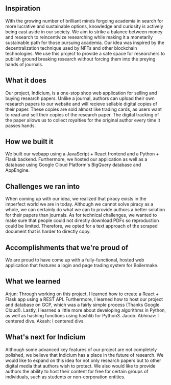 
## Inspiration
With the growing number of brilliant minds forgoing academia in search for more lucrative and sustainable options, knowledge and curiosity is actively being cast aside in our society. We aim to strike a balance between money and research to reincentivize researching while making it a monetarily sustainable path for those pursuing academia. Our idea was inspired by the decentralization technique used by NFTs and other blockchain technologies. We use this project to provide a safe space for researchers to publish ground breaking research without forcing them into the preying hands of journals.
## What it does
Our project, Indicium, is a one-stop shop web application for selling and buying research papers. Unlike a journal, authors can upload their own research papers to our website and will recieve sellable digital copies of their paper. These copies are sold almost like trading cards, as users want to read and sell their copies of the research paper. The digital tracking of the paper allows us to collect royalties for the original author every time it passes hands. 
## How we built it
We built our webapp using a JavaScript + React frontend and a Python + Flask backend. Furthermore, we hosted our application as well as a database using Google Cloud Platform's BigQuery database and AppEngine.
## Challenges we ran into
When coming up with our idea, we realized that piracy exists in the imperfect world we are in today. Although we cannot solve piracy as a whole, we can certainly do what we can to provide authors a better solution for their papers than journals.
As for technical challenges, we wanted to make sure that people could not directly download PDFs so reproduction could be limited. Therefore, we opted for a text approach of the scraped document that is harder to directly copy.
## Accomplishments that we're proud of
We are proud to have come up with a fully-functional, hosted web application that features a login and page trading system for Boilermake. 
## What we learned
Arjun: Through working on this project, I learned how to create a React + Flask app using a REST API. Furthermore, I learned how to host our project and database on GCP, which was a fairly simple process (Thanks Google Cloud!). Lastly, I learned a little more about developing algorithms in Python, as well as hashing functions using hashlib for Python3.
Jacob:
Abhinav: I centered divs.
Akash: I centered divs.
## What's next for Indicium
Although some advanced key features of our project are not completely polished, we believe that Indicium has a place in the future of research. We would like to expand on this idea for not only research papers but to other digital media that authors wish to protect. We also would like to provide authors the ability to host their content for free for certain groups of individuals, such as students or non-corporation entities. 

